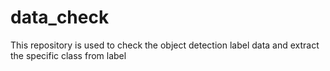 # data_check
This repository is used to check the object detection label data and extract the specific class from label
